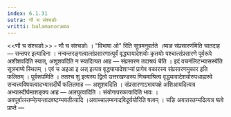 ```yaml
---
index: 6.1.31
sutra: णौ च संश्चङोः
vritti: balamanorama
---
```


<<णौ च संश्चङोः>> - णौ च संश्चङोः । "विभाषा ओ" रिति सूत्रमनुवर्तते ।ष्यङ संप्रसारण॑मिति चातदाह —  सन्तपर इत्यादिना । नन्वन्तरङ्गत्वात्संप्रसारणात्पूर्वं वृद्ध्यायादेशयोः कृतयोः पश्चात्संप्रसारणे पूर्वरूपे अशीशवदिति स्यात्, अशूशवदिति न स्यादित्यत आह —  संप्रसारण तदाश्रयं चेति । इदं वचनंलिटभ्यासस्ये॑ति सूत्रभाष्ये स्थितम् । एवं च अइआ इ अत् इत्यत्र वृद्ध्यायादेशाभ्यां प्रागेव वकारस्य संप्रसारणमुकार इति फलितम् । पूर्वरूपमिति । ततश्च शु इत्यस्य द्वित्वे उत्तरखण्डस्य णिचमाश्रित्य वृद्ध्यावादेशयोरुपधाह्यस्वे सन्वत्त्वविषयत्वादभ्यासदीर्घे फलितमाह —  अशूशवदिति । संप्रसारणाऽभावपक्षे अशिआयदित्यत्र अभ्यास्दीर्घमाशङ्क्य आह —  अलघुत्वादिति । संयोगापरकत्वादिति भावः । अवपूर्वात्स्तम्भेण्र्यन्तादवष्टम्भयतीत्यादि ।अवाच्चालम्बनादविदूर्ययो॑रिति षत्वम् । चङि अवातस्तम्भदित्यत्र षत्वे प्राप्ते — 